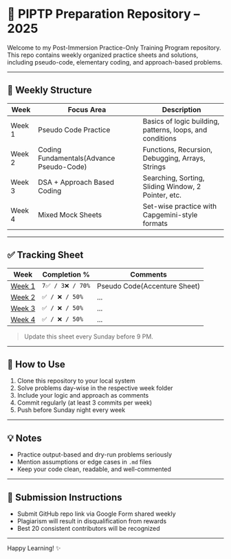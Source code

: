 # 📘 PIPTP Preparation Repository – 2025

Welcome to my Post-Immersion Practice-Only Training Program repository. This repo contains weekly organized practice sheets and solutions, including pseudo-code, elementary coding, and approach-based problems.

---

## 📅 Weekly Structure

| Week | Focus Area                  | Description |
|------|-----------------------------|-------------|
| Week 1 | Pseudo Code Practice       | Basics of logic building, patterns, loops, and conditions |
| Week 2 | Coding Fundamentals(Advance Pseudo-Code)        | Functions, Recursion, Debugging, Arrays, Strings |
| Week 3 | DSA + Approach Based Coding | Searching, Sorting, Sliding Window, 2 Pointer, etc. |
| Week 4 | Mixed Mock Sheets          | Set-wise practice with Capgemini-style formats |

---

## ✅ Tracking Sheet

| Week | Completion % | Comments |
|------|---------------|----------|
| [Week 1](https://github.com/amirkhan1092/PIPTP-Prep-2025/tree/main/Week1) | `7✅ / 3❌ / 70%` | Pseudo Code(Accenture Sheet) |
| [Week 2](https://github.com/amirkhan1092/PIPTP-Prep-2025/tree/main/Week2) | `✅ / ❌ / 50%` | ... |
| [Week 3](https://github.com/amirkhan1092/PIPTP-Prep-2025/tree/main/Week3) | `✅ / ❌ / 50%` | ... |
| [Week 4](https://github.com/amirkhan1092/PIPTP-Prep-2025/tree/main/Week4) | `✅ / ❌ / 50%` | ... |

> Update this sheet every Sunday before 9 PM.

---

## 🚀 How to Use

1. Clone this repository to your local system
2. Solve problems day-wise in the respective week folder
3. Include your logic and approach as comments
4. Commit regularly (at least 3 commits per week)
5. Push before Sunday night every week

---

## 💡 Notes

- Practice output-based and dry-run problems seriously
- Mention assumptions or edge cases in `.md` files
- Keep your code clean, readable, and well-commented

---

## 📌 Submission Instructions

- Submit GitHub repo link via Google Form shared weekly
- Plagiarism will result in disqualification from rewards
- Best 20 consistent contributors will be recognized

---

Happy Learning! ✨
